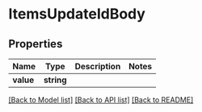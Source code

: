 # ItemsUpdateIdBody

## Properties
Name | Type | Description | Notes
------------ | ------------- | ------------- | -------------
**value** | **string** |  | 

[[Back to Model list]](../../README.md#documentation-for-models) [[Back to API list]](../../README.md#documentation-for-api-endpoints) [[Back to README]](../../README.md)

